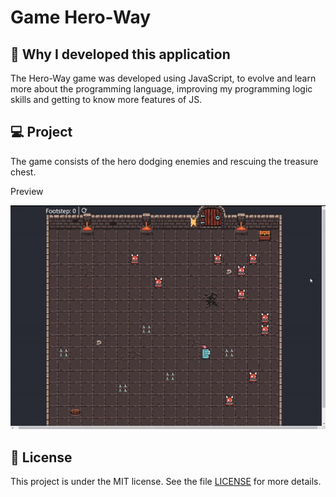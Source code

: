 # Game Hero-Way


## 🚀 Why I developed this application

The Hero-Way game was developed using JavaScript, to evolve and learn more about the programming language, improving my programming logic skills and getting to know more features of JS.
 
## 💻 Project

The game consists of the hero dodging enemies and rescuing the treasure chest.

<p> Preview </p>
<img src="video/GameHero-Way.gif"/>

## 📝 License

This project is under the MIT license. See the file [LICENSE](LICENSE.md) for more details.
